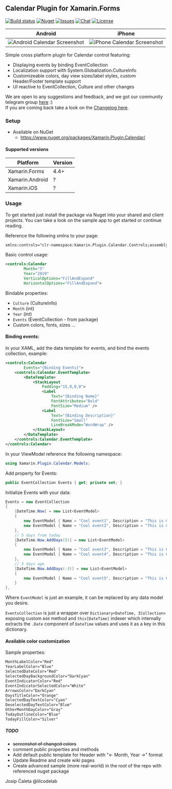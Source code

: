 ## Calendar Plugin for Xamarin.Forms
[![Build status](https://dev.azure.com/lilcodelab/Xamarin.Plugin.Calendar/_apis/build/status/Xamarin.Plugin.Calendar-Xamarin.Android-CI)](https://github.com/lilcodelab/Xamarin.Plugin.Calendar) 
[![Nuget](https://img.shields.io/nuget/v/Xamarin.Plugin.Calendar.svg?label=nuget)](https://www.nuget.org/packages/Xamarin.Plugin.Calendar/)
[![Issues](https://img.shields.io/github/issues/lilcodelab/Xamarin.Plugin.Calendar.svg)](https://github.com/lilcodelab/Xamarin.Plugin.Calendar/issues)
[![Chat](https://img.shields.io/badge/Telegram-chat-blue.svg)](https://t.me/XamarinPluginCalendar)
[![License](https://img.shields.io/badge/license-MIT-lightgrey.svg)](https://github.com/lilcodelab/Xamarin.Plugin.Calendar/blob/master/LICENSE)

| Android | iPhone |
| ------- | ------ |
| ![Android Calendar Screenshot](https://github.com/lilcodelab/Xamarin.Plugin.Calendar/blob/master/art/Android.jpg) | ![iPhone Calendar Screenshot](https://github.com/lilcodelab/Xamarin.Plugin.Calendar/blob/master/art/iPhone_XS.png) |

Simple cross platform plugin for Calendar control featuring:
- Displaying events by binding EventCollection
- Localization support with System.Globalization.CultureInfo
- Customizeable colors, day view sizes/label styles, custom Header/Footer template support
- UI reactive to EventCollection, Culture and other changes

We are open to any suggestions and feedback, and we got our community telegram group [here](https://t.me/XamarinPluginCalendar) :)   
If you are coming back take a look on the [Changelog here](https://github.com/lilcodelab/Xamarin.Plugin.Calendar/blob/master/CHANGELOG.md).

### Setup
* Available on NuGet 
  * https://www.nuget.org/packages/Xamarin.Plugin.Calendar/

#### Supported versions
| Platform | Version |
| -------- | ------- |
| Xamarin.Forms | 4.4+ |
| Xamarin.Android | ? |
| Xamarin.iOS | ? |

### Usage
To get started just install the package via Nuget into your shared and client projects.
You can take a look on the sample app to get started or continue reading.

Reference the following xmlns to your page:
```xml
xmlns:controls="clr-namespace:Xamarin.Plugin.Calendar.Controls;assembly=Xamarin.Plugin.Calendar"
```

Basic control usage:
```xml
<controls:Calendar
        Month="5"
        Year="2019"
        VerticalOptions="FillAndExpand"
        HorizontalOptions="FillAndExpand">
```

Bindable properties:
* `Culture` (CultureInfo)
* `Month` (int)
* `Year` (int)
* `Events` (EventCollection - from package)
* Custom colors, fonts, sizes ...

#### Binding events:
In your XAML, add the data template for events, and bind the events collection, example:
```xml
<controls:Calendar
        Events="{Binding Events}">
    <controls:Calendar.EventTemplate>
        <DataTemplate>
            <StackLayout
                Padding="15,0,0,0">
                <Label
                    Text="{Binding Name}"
                    FontAttributes="Bold"
                    FontSize="Medium" />
                <Label
                    Text="{Binding Description}"
                    FontSize="Small"
                    LineBreakMode="WordWrap" />
            </StackLayout>
        </DataTemplate>
    </controls:Calendar.EventTemplate>
</controls:Calendar>
```

In your ViewModel reference the following namespace:
```csharp
using Xamarin.Plugin.Calendar.Models;
```

Add property for Events:
```csharp
public EventCollection Events { get; private set; }
```

Initialize Events with your data:
```csharp
Events = new EventCollection
{
    [DateTime.Now] = new List<EventModel>
    {
        new EventModel { Name = "Cool event1", Description = "This is Cool event1's description!" },
        new EventModel { Name = "Cool event2", Description = "This is Cool event2's description!" }
    },
    // 5 days from today
    [DateTime.Now.AddDays(5)] = new List<EventModel>
    {
        new EventModel { Name = "Cool event3", Description = "This is Cool event3's description!" },
        new EventModel { Name = "Cool event4", Description = "This is Cool event4's description!" }
    },
    // 3 days ago
    [DateTime.Now.AddDays(-3)] = new List<EventModel>
    {
        new EventModel { Name = "Cool event5", Description = "This is Cool event5's description!" }
    }
},
```

Where `EventModel` is just an example, it can be replaced by any data model you desire.

`EventsCollection` is just a wrapper over `Dictionary<DateTime, ICollection>` exposing custom `Add` method and `this[DateTime]` indexer which internally extracts the `.Date` component of `DateTime` values and uses it as a key in this dictionary.

#### Available color customization
Sample properties:
```xml
MonthLabelColor="Red"
YearLabelColor="Blue"
SelectedDateColor="Red"
SelectedDayBackgroundColor="DarkCyan"
EventIndicatorColor="Red"
EventIndicatorSelectedColor="White"
ArrowsColor="DarkCyan"
DaysTitleColor="Orange"
SelectedDayTextColor="Cyan"
DeselectedDayTextColor="Blue"
OtherMonthDayColor="Gray"
TodayOutlineColor="Blue"
TodayFillColor="Silver"
```

##### TODO
* ~~screenshot of changed colors~~
* comment public properties and methods
* Add default public template for Header with "← Month, Year →" format
* Update Readme and create wiki pages
* Create advanced sample (more real-world) in the root of the repo with referenced nuget package

Josip Ćaleta @lilcodelab
